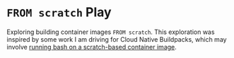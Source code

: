 # `FROM scratch` Play

Exploring building container images `FROM scratch`.
This exploration was inspired by some work I am driving for Cloud Native Buildpacks, which may involve [running bash on a scratch-based container image](https://github.com/buildpacks/rfcs/pull/200#discussion_r798600662).


